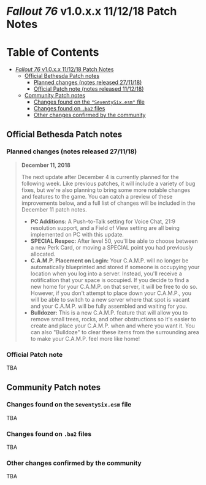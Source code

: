 # _Fallout 76_ v1.0.x.x 11/12/18 Patch Notes
Table of Contents
=================

* [<em>Fallout 76</em> v1.0.x.x 11/12/18 Patch Notes](#fallout-76-v1.0.x.x-111218-patch-notes)
   * [Official Bethesda Patch notes](#official-bethesda-patch-notes)
      * [Planned changes (notes released 27/11/18)](#planned-changes-notes-released-271118)
      * [Official Patch note (notes released 11/12/18)](#official-patch-note-notes-released-111218)
   * [Community Patch notes](#community-patch-notes)
      * [Changes found on the `"SeventySix.esm"` file](#changes-found-on-the-seventysixesm-file)
      * [Changes found on `.ba2` files](#changes-found-on-ba2-files)
      * [Other changes confirmed by the community](#other-changes-confirmed-by-the-community)
## Official Bethesda Patch notes

### Planned changes (notes released 27/11/18)

>**December 11, 2018**
>
>The next update after December 4 is currently planned for the following week. Like previous patches, it will include a variety of bug fixes, but we&#39;re also planning to bring some more notable changes and features to the game. You can catch a preview of these improvements below, and a full list of changes will be included in the December 11 patch notes.
>
>- **PC Additions:** A Push-to-Talk setting for Voice Chat, 21:9 resolution support, and a Field of View setting are all being implemented on PC with this update.
>- **SPECIAL Respec:** After level 50, you&#39;ll be able to choose between a new Perk Card, or moving a SPECIAL point you had previously allocated.
>- **C.A.M.P. Placement on Login:** Your C.A.M.P. will no longer be automatically blueprinted and stored if someone is occupying your location when you log into a server. Instead, you&#39;ll receive a notification that your space is occupied. If you decide to find a new home for your C.A.M.P. on that server, it will be free to do so. However, if you don&#39;t attempt to place down your C.A.M.P., you will be able to switch to a new server where that spot is vacant and your C.A.M.P. will be fully assembled and waiting for you.
>- **Bulldozer:** This is a new C.A.M.P. feature that will allow you to remove small trees, rocks, and other obstructions so it&#39;s easier to create and place your C.A.M.P. when and where you want it. You can also &quot;Bulldoze&quot; to clear these items from the surrounding area to make your C.A.M.P. feel more like home!

### Official Patch note

TBA

## Community Patch notes

### Changes found on the `SeventySix.esm` file

TBA

### Changes found on `.ba2` files

TBA

### Other changes confirmed by the community

TBA
